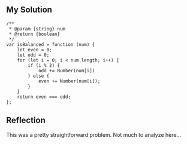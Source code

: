 ## My Solution

```
/**
 * @param {string} num
 * @return {boolean}
 */
var isBalanced = function (num) {
    let even = 0;
    let odd = 0;
    for (let i = 0; i < num.length; i++) {
        if (i % 2) {
            odd += Number(num[i])
        } else {
            even += Number(num[i]);
        }
    }
    return even === odd;
};
```

## Reflection

This was a pretty straightforward problem. Not much to analyze here...
